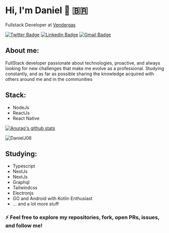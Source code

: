 # Hi, I'm Daniel 👋 :brazil:
Fullstack Developer at [Vendergas](https://vendergas.com.br/)

[![Twitter Badge](https://img.shields.io/badge/-@danieldxdd-6633cc?style=flat-square&labelColor=6633cc&logo=twitter&logoColor=white&link=https://twitter.com/danieldxdd)](https://twitter.com/danieldxdd) 
[![Linkedin Badge](https://img.shields.io/badge/-Daniel%20de%20Jesus-6633cc?style=flat-square&logo=Linkedin&logoColor=white&link=https://www.linkedin.com/in/danieljrodrigues/)](https://www.linkedin.com/in/danieljrodrigues/) 
[![Gmail Badge](https://img.shields.io/badge/-daniel.j.rodrigues06@gmail.com-6633cc?style=flat-square&logo=Gmail&logoColor=white&link=mailto:daniel.j.rodrigues06@gmail.com)](mailto:daniel.j.rodrigues06@gmail.com)

## About me:
   FullStack developer passionate about technologies, proactive, and always looking for new challenges that make me evolve as a professional. Studying constantly, and as far as possible sharing the knowledge acquired with others around me and in the communities

## Stack:
  - NodeJs
  - ReactJs
  - React Native

[![Anurag's github stats](https://github-readme-stats.vercel.app/api?username=danielj06&show_icons=true&theme=dracula&title_color=6633cc&icon_color=6633cc)](https://github.com/danielj06/)

<p><img align="center" src="https://github-readme-streak-stats.herokuapp.com/?user=DanielJ06&theme=tokyonight" alt="DanielJ06" /></p>

## Studying:
  - Typescript
  - NestJs
  - NextJs
  - Graphql
  - Tailwindcss
  - Electronjs
  - GO and Android with Kotlin Enthusiast
  - ... and a lot more stuff

### ⚡ Feel free to explore my repositories, fork, open PRs, issues, and follow me!
